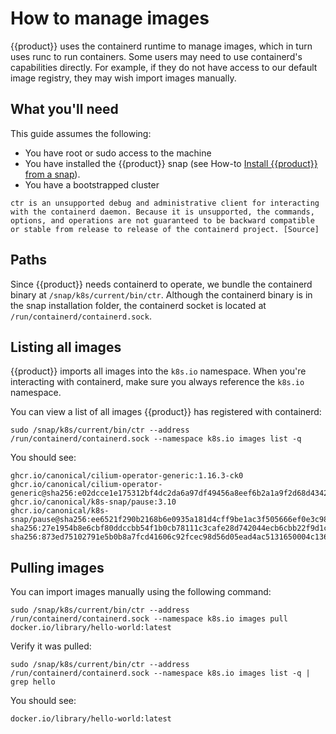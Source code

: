 # How to manage images

{{product}} uses the containerd runtime to manage images, which in turn uses
runc to run containers. Some users may need to use containerd's capabilities
directly. For example, if they do not have access to our default image
registry, they may wish import images manually.

## What you'll need

This guide assumes the following:

- You have root or sudo access to the machine
- You have installed the {{product}} snap
  (see How-to [Install {{product}} from a snap][snap-install-howto]).
- You have a bootstrapped cluster

```{important}
ctr is an unsupported debug and administrative client for interacting with the containerd daemon. Because it is unsupported, the commands, options, and operations are not guaranteed to be backward compatible or stable from release to release of the containerd project. [Source]
```

## Paths

Since {{product}} needs containerd to operate, we bundle the containerd binary
at `/snap/k8s/current/bin/ctr`. Although the containerd binary is in the snap
installation folder, the containerd socket is located at
`/run/containerd/containerd.sock`.

## Listing all images

{{product}} imports all images into the `k8s.io` namespace. When you're
interacting with containerd, make sure you always reference the `k8s.io`
namespace.

You can view a list of all images {{product}} has registered with containerd:

```
sudo /snap/k8s/current/bin/ctr --address /run/containerd/containerd.sock --namespace k8s.io images list -q
```

You should see:

```
ghcr.io/canonical/cilium-operator-generic:1.16.3-ck0
ghcr.io/canonical/cilium-operator-generic@sha256:e02dcce1e175312bf4dc2da6a97df49456a8eef6b2a1a9f2d68d4342dc0d3664
ghcr.io/canonical/k8s-snap/pause:3.10
ghcr.io/canonical/k8s-snap/pause@sha256:ee6521f290b2168b6e0935a181d4cff9be1ac3f505666ef0e3c98fae8199917a
sha256:27e1954b8e6cbf80ddccbb54f1b0cb78111c3cafe28d742044ecb6cbb22f9d1c
sha256:873ed75102791e5b0b8a7fcd41606c92fcec98d56d05ead4ac5131650004c136
```


## Pulling images

You can import images manually using the following command:

```
sudo /snap/k8s/current/bin/ctr --address /run/containerd/containerd.sock --namespace k8s.io images pull docker.io/library/hello-world:latest
```

Verify it was pulled:

```
sudo /snap/k8s/current/bin/ctr --address /run/containerd/containerd.sock --namespace k8s.io images list -q | grep hello
```

You should see:

```
docker.io/library/hello-world:latest
```

<!-- LINKS -->

[snap-install-howto]: ./install/snap
[Source]: https://manpages.debian.org/testing/containerd/ctr.8.en.html

